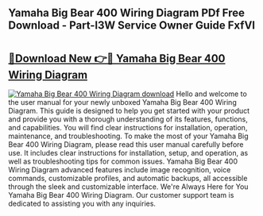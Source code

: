 ## Yamaha Big Bear 400 Wiring Diagram PDf Free Download - Part-l3W Service Owner Guide FxfVI

# <h2><a href="http://dfm8knk.blite.top/?on=Yamaha+Big+Bear+400+Wiring+Diagram">🔗Download New 👉🔴 Yamaha Big Bear 400 Wiring Diagram</a></h2>

[![Yamaha Big Bear 400 Wiring Diagram download](https://i.imgur.com/lujVjoI.png)](http://dfm8knk.blite.top/?on=Yamaha+Big+Bear+400+Wiring+Diagram)
Hello and welcome to the user manual for your newly unboxed Yamaha Big Bear 400 Wiring Diagram. This guide is designed to help you get started with your product and provide you with a thorough understanding of its features, functions, and capabilities. You will find clear instructions for installation, operation, maintenance, and troubleshooting. To make the most of your Yamaha Big Bear 400 Wiring Diagram, please read this user manual carefully before use. It includes clear instructions for installation, setup, and operation, as well as troubleshooting tips for common issues. Yamaha Big Bear 400 Wiring Diagram advanced features include image recognition, voice commands, customizable profiles, and automatic backups, all accessible through the sleek and customizable interface. We're Always Here for You Yamaha Big Bear 400 Wiring Diagram. Our customer support team is dedicated to assisting you with any inquiries.
